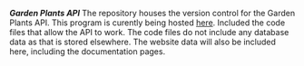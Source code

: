 ***Garden Plants API***
The repository houses the version control for the Garden Plants API.
This program is curently being hosted <a href="https://gardenplantsapi.online">here</a>.
Included the code files that allow the API to work. The code files do not include any database data as that is stored elsewhere.
The website data will also be included here, including the documentation pages.
